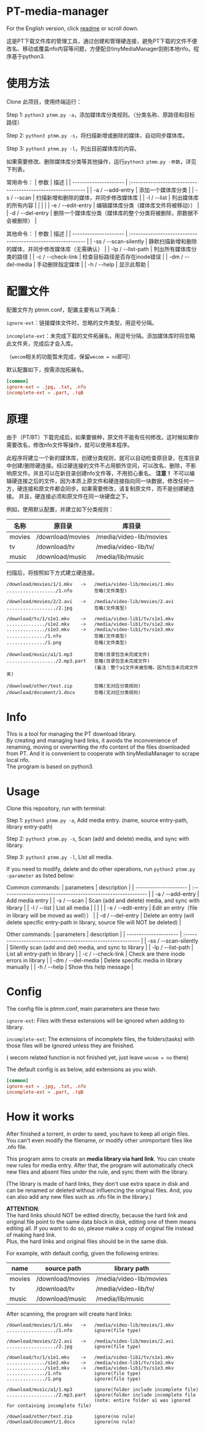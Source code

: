 # PT-media-manager
For the English version, click [readme](https://github.com/shengt25/PT-Media-Manager/tree/main#info) or scroll down.

这是PT下载文件库的管理工具，通过创建和管理硬连接，避免PT下载的文件不便改名、移动或覆盖nfo内容等问题，方便配合tinyMediaManager刮削本地nfo。程序基于python3.  



# 使用方法

Clone 此项目，使用终端运行：

Step 1: `python3 ptmm.py -a`，添加媒体库分类规则。（分类名称、原路径和目标路径）

Step 2: `python3 ptmm.py -s`，将扫描新增或删除的媒体，自动同步媒体库。

Step 3: `python3 ptmm.py -l`，列出目前媒体库的内容。

如果需要修改、删除媒体库分类等其他操作，运行`python3 ptmm.py -参数`，详见下列表。

常用命令：
| 参数                  | 描述                                                         |
| --------------------- | :----------------------------------------------------------- |
| -a / --add-entry      | 添加一个媒体库分类                                         |
| -s / --scan           | 扫描新增和删除的媒体，并同步修改媒体库           |
| -l / --list           | 列出媒体库的所有内容                                         |
|                       |                                                              |
| -e / --edit-entry     | 编辑媒体库分类（媒体库文件将被移动）） |
| -d / --del-entry      | 删除一个媒体库分类（媒体库的整个分类将被删除，原数据不会被删除） |

其他命令：
| 参数                  | 描述                                                         |
| --------------------- | :----------------------------------------------------------- |
| -ss / --scan-silently | 静默扫描新增和删除的媒体，并同步修改媒体库（无需确认）       |
| -lp / --list-path     | 列出所有媒体库分类的路径                                     |
| -c / --check-link     | 检查目标路径是否存在inode错误                                |
| -dm / --del-media     | 手动删除指定媒体                                             |
| -h / --help           | 显示此帮助                                                   |



# 配置文件

配置文件为 ptmm.conf，配置主要有以下两条：

`ignore-ext`：链接媒体文件时，忽略的文件类型，用逗号分隔。

`incomplete-ext`：未完成下载的文件拓展名，用逗号分隔。添加媒体库时将忽略此文件夹，完成后才会入库。

（`wecom`相关的功能暂未完成，保留`wecom = no`即可）

默认配置如下，按需添加拓展名。

```conf
[common]
ignore-ext = .jpg, .txt, .nfo
incomplete-ext = .part, .!qB
```

# 原理

由于（PT/BT）下载完成后，如果要做种，原文件不能有任何修改。这时候如果你需要改名，修改nfo文件等操作，就可以使用本程序。

此程序将建立一个新的媒体库，创建分类规则，就可以自动检查原目录，在库目录中创建/删除硬连接。经过硬连接的文件不占用额外空间，可以改名、删除，不影响原文件。并且可以在新目录创建nfo文件等，不用担心重名。
**注意！** 不可以编辑硬连接之后的文件，因为本质上原文件和硬连接指向同一块数据，修改任何一方，硬连接和原文件都会同步。如果需要修改，请复制原文件，而不是创建硬连接。
并且，硬连接必须和原文件在同一块硬盘之下。

例如，使用默认配置，并建立如下分类规则：

| 名称   | 原目录                 | 库目录                  |
| ------ | ---------------------- | ----------------------- |
| movies | /download/movies | /media/video-lib/movies |
| tv     | /download/tv     | /media/video-lib/tv/    |
| music  | /download/music  | /media/lib/music        |

扫描后，将按照如下方式建立硬连接。

```
/download/movies/1/1.mkv   ->   /media/video-lib/movies/1.mkv
................../1.nfo        忽略(文件类型)

/download/movies/2/2.avi   ->   /media/video-lib/movies/2.avi
................../2.jpg        忽略(文件类型)

/download/tv/1/s1e1.mkv    ->   /media/video-lib1/tv/s1e1.mkv
............../s1e2.mkv    ->   /media/video-lib1/tv/s1e2.mkv
............../s1e3.mkv    ->   /media/video-lib1/tv/s1e3.mkv
............../1.nfo            忽略(文件类型)
............../1.png            忽略(文件类型)

/download/music/a1/1.mp3        忽略(目录包含未完成文件)
................../2.mp3.part   忽略(目录包含未完成文件)
                                (备注：整个a1文件夹被忽略，因为包含未完成文件夹)

/download/other/test.zip        忽略(无对应分类规则)
/download/document/1.docx       忽略(无对应分类规则)
```


# Info

This is a tool for managing the PT download library.  
By creating and managing hard links, it avoids the inconvenience of renaming, moving or overwriting the nfo content of the files downloaded from PT. And it is convenient to cooperate with tinyMediaManager to scrape local nfo.  
The program is based on python3.



# Usage

Clone this repository, run with terminal:

Step 1: `python3 ptmm.py -a`, Add media entry. (name, source entry-path, library entry-path)

Step 2: `python3 ptmm.py -s`, Scan (add and delete) media, and sync with library.

Step 3: `python3 ptmm.py -l`, List all media.

If you need to modify, delete and do other operations, run `python3 ptmm.py -parameter` as listed below:

Common commands:
| parameters            | description                                                   |
| --------------------- | :----------------------------------------------------------- |
| -a / --add-entry      | Add media entry                                         |
| -s / --scan           | Scan (add and delete) media, and sync with library           |
| -l / --list           | List all media                                         |
|                       |                                                              |
| -e / --edit-entry     | Edit an entry（file in library will be moved as well）） |
| -d / --del-entry      | Delete an entry (will delete specific entry-path in library, source file will NOT be deleted) |

Other commands:
| parameters            | description                                          |
| --------------------- | :----------------------------------------------------------- |
| -ss / --scan-silently | Silently scan (add and del) media, and sync to library       |
| -lp / --list-path     | List all entry-path in library                            |
| -c / --check-link     | Check are there inode errors in library                     |
| -dm / --del-media     | Delete specific media in library manually                    |
| -h / --help           | Show this help message                                      |


# Config

The config file is ptmm.conf, main parameters are these two:

`ignore-ext`: Files with these extensions will be ignored when adding to library.  

`incomplete-ext`: The extensions of incomplete files, the folders(tasks) with those files will be ignored unless they are finished.

( wecom related function is not finished yet, just leave `wecom = no` there)

The default config is as below, add extensions as you wish.

```conf
[common]
ignore-ext = .jpg, .txt, .nfo
incomplete-ext = .part, .!qB
```



# How it works

After finished a torrent, in order to seed, you have to keep all origin files. You can't even modify the filename, or modify other unimportant files like .nfo file.

This program aims to create an **media library via hard link**. You can create new rules for media entry. After that, the program will automatically check new files and absent files under the rule, and sync them with the library. 

(The library is made of hard links, they don't use extra space in disk and can be renamed or deleted without influencing the original files. And, you can also add any new files such as .nfo file in the library.)

**ATTENTION**:  
The hard links should NOT be edited directly, because the hard link and original file point to the same data block in disk, editing one of them means editing all. If you want to do so, please make a copy of original file instead of making hard link.  
Plus, the hard links and original files should be in the same disk.

For example, with default config, given the following entries:

| name   | source path            | library path            |
| ------ | ---------------------- | ----------------------- |
| movies | /download/movies | /media/video-lib/movies |
| tv     | /download/tv     | /media/video-lib/tv/    |
| music  | /download/music  | /media/lib/music        |

After scanning, the program will create hard links:
```
/download/movies/1/1.mkv   ->   /media/video-lib/movies/1.mkv
................../1.nfo        ignore(file type)

/download/movies/2/2.avi   ->   /media/video-lib/movies/2.avi
................../2.jpg        ignore(file type)

/download/tv/1/s1e1.mkv    ->   /media/video-lib1/tv/s1e1.mkv
............../s1e2.mkv    ->   /media/video-lib1/tv/s1e2.mkv
............../s1e3.mkv    ->   /media/video-lib1/tv/s1e3.mkv
............../1.nfo            ignore(file type)
............../1.png            ignore(file type)

/download/music/a1/1.mp3        ignore(folder include incomplete file)
................../2.mp3.part   ignore(folder include incomplete file
                                (note: entire folder a1 was ignored for containing incomplete file)

/download/other/test.zip        ignore(no rule)
/download/document/1.docx       ignore(no rule)
```
